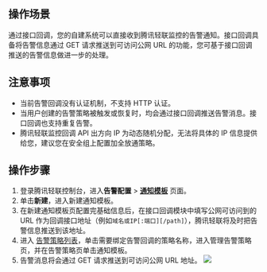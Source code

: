 ## 操作场景

通过接口回调，您的自建系统可以直接收到腾讯轻联监控的告警通知。接口回调具备将告警信息通过 GET 请求推送到可访问公网 URL 的功能，您可基于接口回调推送的告警信息做进一步的处理。

## 注意事项

- 当前告警回调没有认证机制，不支持 HTTP 认证。
- 当用户创建的告警策略被触发或恢复时，均会通过接口回调推送告警消息。接口回调也支持重复告警。
- 腾讯轻联监控回调 API 出方向 IP 为动态随机分配，无法将具体的 IP 信息提供给您，建议您在安全组上配置加全放通策略。

## 操作步骤

1. 登录腾讯轻联控制台，进入**告警配置** > [**通知模板**](https://ipaas.cloud.tencent.com/alarm) 页面。
2. 单击**新建**，进入新建通知模板。
3. 在新建通知模板页配置完基础信息后，在接口回调模块中填写公网可访问到的 URL 作为回调接口地址（例如`域名或IP[:端口][/path]`），腾讯轻联将及时把告警信息推送到该地址。
4. 进入 [告警策略列表](https://ipaas.cloud.tencent.com/alarm)，单击需要绑定告警回调的策略名称，进入管理告警策略页，并在告警策略页单击通知模板。
5. 告警消息将会通过 GET 请求推送到可访问公网 URL 地址。
   ![](https://qcloudimg.tencent-cloud.cn/raw/e3923ed1c42655beebb357262da09548.png)
